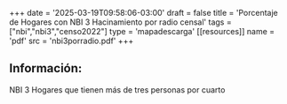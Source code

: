 +++
date = '2025-03-19T09:58:06-03:00'
draft = false
title = 'Porcentaje de Hogares con NBI 3 Hacinamiento por radio censal'
tags = ["nbi","nbi3","censo2022"]
type = 'mapadescarga'
[[resources]]
    name = 'pdf'
    src = 'nbi3porradio.pdf'
+++

## Información:

NBI 3 Hogares que tienen más de tres personas por cuarto
